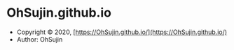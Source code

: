 # OhSujin.github.io

- Copyright &copy; 2020, [https://OhSujin.github.io/](https://OhSujin.github.io/)
- Author: OhSujin
